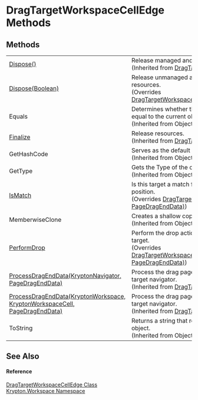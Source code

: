 # DragTargetWorkspaceCellEdge Methods




## Methods
<table>
<tr>
<td><a href="e99de841-0e0f-7ffd-7745-d2e9122e209f.md">Dispose()</a></td>
<td>Release managed and unmanaged resources.<br />(Inherited from <a href="f1d849a0-d298-aa7a-5998-86160021bf89.md">DragTarget</a>)</td></tr>
<tr>
<td><a href="a6e0cbe6-e09b-3016-e969-106f478bb4ff.md">Dispose(Boolean)</a></td>
<td>Release unmanaged and optionally managed resources.<br />(Overrides <a href="a4fc80dc-4e24-3f0a-777c-26979be53c7d.md">DragTargetWorkspace.Dispose(Boolean)</a>)</td></tr>
<tr>
<td>Equals</td>
<td>Determines whether the specified object is equal to the current object.<br />(Inherited from Object)</td></tr>
<tr>
<td><a href="0566c1a3-09f6-92be-4e1e-50145a7dbf2c.md">Finalize</a></td>
<td>Release resources.<br />(Inherited from <a href="f1d849a0-d298-aa7a-5998-86160021bf89.md">DragTarget</a>)</td></tr>
<tr>
<td>GetHashCode</td>
<td>Serves as the default hash function.<br />(Inherited from Object)</td></tr>
<tr>
<td>GetType</td>
<td>Gets the Type of the current instance.<br />(Inherited from Object)</td></tr>
<tr>
<td><a href="1842133d-2885-2985-df29-2f0100c7fcb4.md">IsMatch</a></td>
<td>Is this target a match for the provided screen position.<br />(Overrides <a href="5a5824f6-1359-097e-ed02-f014559098c2.md">DragTarget.IsMatch(Point, PageDragEndData)</a>)</td></tr>
<tr>
<td>MemberwiseClone</td>
<td>Creates a shallow copy of the current Object.<br />(Inherited from Object)</td></tr>
<tr>
<td><a href="20b641af-3854-3535-cae3-5c5089bd9b68.md">PerformDrop</a></td>
<td>Perform the drop action associated with the target.<br />(Overrides <a href="7e015a23-d4ac-429f-c89e-504000ab0099.md">DragTargetWorkspaceEdge.PerformDrop(Point, PageDragEndData)</a>)</td></tr>
<tr>
<td><a href="f6df3749-33a4-1e42-8f04-fcf5906d81d7.md">ProcessDragEndData(KryptonNavigator, PageDragEndData)</a></td>
<td>Process the drag pages in the context of a target navigator.<br />(Inherited from <a href="f1d849a0-d298-aa7a-5998-86160021bf89.md">DragTarget</a>)</td></tr>
<tr>
<td><a href="3dae9e44-df12-10f0-57f1-59a009631fe0.md">ProcessDragEndData(KryptonWorkspace, KryptonWorkspaceCell, PageDragEndData)</a></td>
<td>Process the drag pages in the context of a target navigator.<br />(Inherited from <a href="098234db-83d9-b91d-8294-4ec635d20c50.md">DragTargetWorkspace</a>)</td></tr>
<tr>
<td>ToString</td>
<td>Returns a string that represents the current object.<br />(Inherited from Object)</td></tr>
</table>

## See Also


#### Reference
<a href="b1ab5d9c-49a7-ec96-665c-52f629133c5f.md">DragTargetWorkspaceCellEdge Class</a>  
<a href="0dbf488f-9676-a1e5-a949-1b4bcea03d52.md">Krypton.Workspace Namespace</a>  
